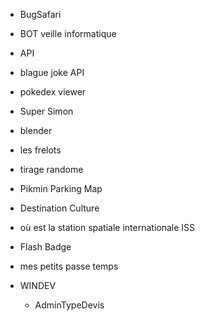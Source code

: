- BugSafari
- BOT veille informatique
- API
- blague joke API
- pokedex viewer
- Super Simon
- blender
- les frelots
- tirage randome
- Pikmin Parking Map
- Destination Culture
- où est la station spatiale internationale ISS
- Flash Badge

- mes petits passe temps
- WINDEV
    - AdminTypeDevis